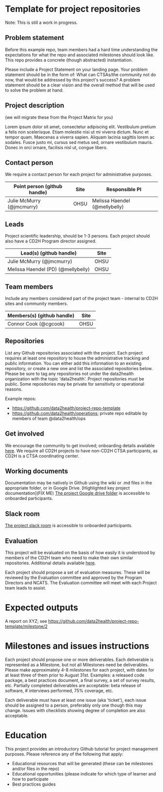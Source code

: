 # Template for project repositories

Note: This is still a work in progress.

## Problem statement
Before this example repo, team members had a hard time understanding the expectations for what the repo and associated milestones should look like. This repo provides a concrete (though abstracted) instantiation.

Please include a Project Statement on your landing page. Your problem statement should be in the form of: What can CTSAs/the community not do now, that would be addressed by this project's success? A problem statement should be a clear vision and the overall method that will be used to solve the problem at hand. 

## Project description
(we will migrate these from the Project Matrix for you)

Lorem ipsum dolor sit amet, consectetur adipiscing elit. Vestibulum pretium a felis non scelerisque. Etiam molestie nisi ut mi viverra dictum. Nunc et tempor quam. Maecenas a viverra sapien. Aliquam lacinia sagittis lorem ac sodales. Fusce justo mi, cursus sed metus sed, ornare vestibulum mauris. Donec in orci ornare, facilisis nisl ut, congue libero.

## Contact person

We require a contact person for each project for administrative purposes. 

Point person (github handle) | Site | Responsible PI
----------|--------------|---------------
Julie McMurry (@jmcmurry) | OHSU | Melissa Haendel (@mellybelly)

## Leads 

Project scientific leadership, should be 1-3 persons. Each project should also have a CD2H Program director assigned.

Lead(s) (github handle) | Site
----------|--------------|
Julie McMurry (@jmcmurry) | OHSU 
Melissa Haendel (PD) (@mellybelly) | OHSU

## Team members 

Include any members considered part of the project team - internal to CD2H sites and community members.

Members(s) (github handle) | Site
----------|--------------|
Connor Cook (@cgcook) | OHSU

## Repositories

List any Github repositories associated with the project. Each project requires at least one repository to house the administrative tracking and public information. You can either add this information to an existing repository, or create a new one and list the associated repositories below. Please be sure to tag any repositories not under the data2health organization with the topic 'data2health'. Project repositories must be public. Some repositories may be private for sensitivity or operational reasons. 

Example repos:
- https://github.com/data2health/project-repo-template
- https://github.com/data2health/operations; private repo editable by members of team @data2health/ops

## Get involved
We encourage the community to get involved; onboarding details available [here](https://github.com/data2health/project-repo-template/blob/master/engagement.md).
We require all CD2H projects to have non-CD2H CTSA participants, as CD2H is a CTSA coordinating center. 

## Working documents
Documentation may be natively in Github using the wiki or .md files in the appropriate folder, or in Google Drive.
[Highlighted key project documentation](FIX ME)
[The project Google drive folder](https://drive.google.com/drive/u/0/folders/1vLp-H32KTNobiZF2cK82At90S6dVJNUf) is accessible to onboarded participants. 

## Slack room
[The project slack room](https://cd2h.slack.com/messages/C9D9SQWEQ) is accessible to onboarded participants.

## Evaluation
This project will be evaluated on the basis of how easily it is understood by members of the CD2H team who need to make their own similar repositories. Additional details available [here](https://github.com/data2health/project-repo-template/blob/master/evaluation.md).

Each project should propose a set of evaluation measures. These will be reviewed by the Evaluation committee and approved by the Program Directors and NCATS. The Evaluation committee will meet with each Project team leads to assist.

# Expected outputs
A report on XYZ; see https://github.com/data2health/project-repo-template/milestone/2

# Milestones and issues instructions 
Each project should propose one or more deliverables. Each deliverable is represented as a Milestone, but not all Milestones need be deliverables. Please make approximately 4-8 milestones for each project, with dates for at least three of them prior to August 31st. Examples: a released code package, a best practices document, a final survey, a set of survey results, etc. Partially completed deliverables are acceptable: beta release of software, # interviews performed, 75% coverage, etc. 

Each deliverable must have at least one issue (aka 'ticket'), each issue should be assigned to a person, preferably only one though this may change. Issues with checklists showing degree of completion are also acceptable.

# Education
This project provides an introductory Github tutorial for project management purposes. 
Please reference any of the following that apply: 
- Educational resources that will be generated (these can be milestones and/or files in the repo)
- Educational opportunities (please indicate for which type of learner and how to participate
- Best practices guides





